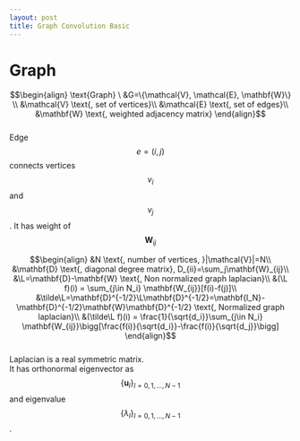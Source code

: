 ```yaml
---
layout: post
title: Graph Convolution Basic
---
```


# Graph

$$\begin{align}
\text{Graph} \ &G=\{\mathcal{V}, \mathcal{E}, \mathbf{W}\} \\
&\mathcal{V} \text{, set of vertices}\\
&\mathcal{E} \text{, set of edges}\\
&\mathbf{W} \text{, weighted adjacency matrix}
\end{align}$$  
Edge $$e=(i,j)$$ connects vertices $$v_i$$ and $$v_j$$. It has weight of $$\mathbf{W}_{ij}$$

$$\begin{align}
&N \text{, number of vertices, }|\mathcal{V}|=N\\
&\mathbf{D} \text{, diagonal degree matrix}, D_{ii}=\sum_j\mathbf{W}_{ij}\\
&\L=\mathbf{D}-\mathbf{W} \text{, Non normalized graph laplacian}\\
&(\L f)(i) = \sum_{j\in N_i} \mathbf{W_{ij}}[f(i)-f(j)]\\
&\tilde\L=\mathbf{D}^{-1/2}\L\mathbf{D}^{-1/2}=\mathbf{I_N}-\mathbf{D}^{-1/2}\mathbf{W}\mathbf{D}^{-1/2} \text{, Normalized graph laplacian}\\
&(\tilde\L f)(i) = \frac{1}{\sqrt{d_i}}\sum_{j\in N_i} \mathbf{W_{ij}}\bigg[\frac{f(i)}{\sqrt{d_i}}-\frac{f(i)}{\sqrt{d_j}}\bigg]
\end{align}$$  
Laplacian is a real symmetric matrix.  
It has orthonormal eigenvector as $$\{\mathbf{u}_l\}_{l=0,1,...,N-1}$$ and eigenvalue $$\{\lambda_l\}_{l=0,1,...,N-1}$$.
